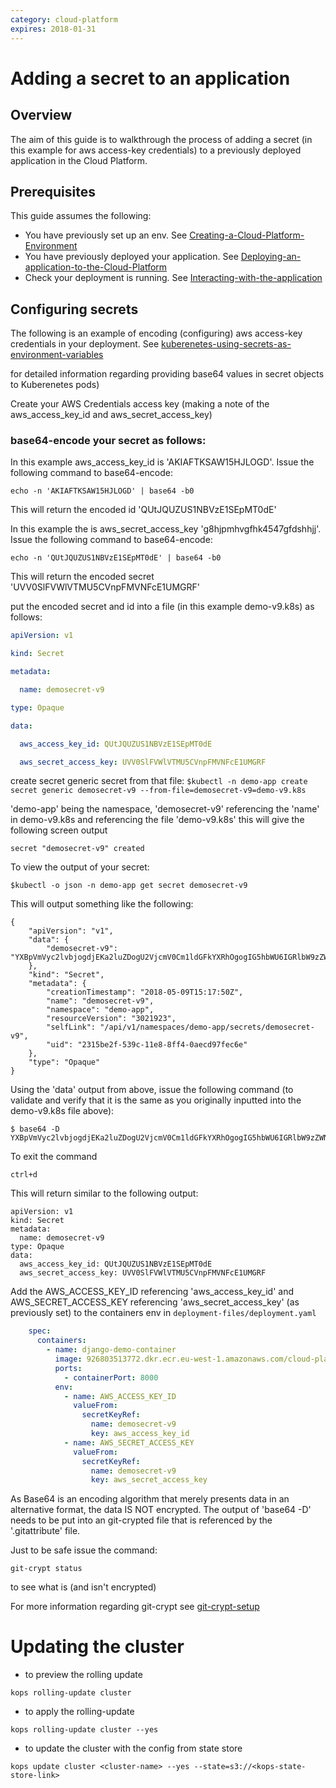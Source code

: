 ```yaml
---
category: cloud-platform
expires: 2018-01-31
---
```

# Adding a secret to an application

## Overview

The aim of this guide is to walkthrough the process of adding a secret (in this example for aws access-key credentials) to a previously deployed application in the Cloud Platform.

## Prerequisites

This guide assumes the following:

* You have previously set up an env. See [Creating-a-Cloud-Platform-Environment](https://github.com/ministryofjustice/cloud-platform-user-docs/blob/master/cloud-platform/env-create.md/#using-secrets-as-environment-variables/#creating-a-cloud-platform-environment)
* You have previously deployed your application. See [Deploying-an-application-to-the-Cloud-Platform](https://github.com/ministryofjustice/cloud-platform-user-docs/blob/master/cloud-platform/app-deploy.md/#deploying-an-application-to-the-cloud-platform)
* Check your deployment is running. See [Interacting-with-the-application](https://github.com/ministryofjustice/cloud-platform-user-docs/blob/master/cloud-platform/app-deploy.md/#interacting-with-the-application)

## Configuring secrets

The following is an example of encoding (configuring) aws access-key credentials in your deployment.
See [kuberenetes-using-secrets-as-environment-variables](https://kubernetes.io/docs/concepts/configuration/secret/#using-secrets-as-environment-variables)

for detailed information regarding providing base64 values in secret objects to Kuberenetes pods)

Create your AWS Credentials access key (making a note of the aws_access_key_id and aws_secret_access_key)

### base64-encode your secret as follows:

In this example  aws_access_key_id is 'AKIAFTKSAW15HJLOGD'. Issue the following command to base64-encode:

```
echo -n 'AKIAFTKSAW15HJLOGD' | base64 -b0
```

This will return the encoded id 'QUtJQUZUS1NBVzE1SEpMT0dE'

In this example the is aws_secret_access_key 'g8hjpmhvgfhk4547gfdshhjj'. Issue the following command to base64-encode:

```
echo -n 'QUtJQUZUS1NBVzE1SEpMT0dE' | base64 -b0
```

This will return the encoded secret 'UVV0SlFVWlVTMU5CVnpFMVNFcE1UMGRF' 

 

put the encoded secret and id into a file (in this example demo-v9.k8s) as follows:

```Yaml
apiVersion: v1

kind: Secret

metadata:

  name: demosecret-v9

type: Opaque

data:

  aws_access_key_id: QUtJQUZUS1NBVzE1SEpMT0dE

  aws_secret_access_key: UVV0SlFVWlVTMU5CVnpFMVNFcE1UMGRF
```

create secret generic secret from that file:
```$kubectl -n demo-app create secret generic demosecret-v9 --from-file=demosecret-v9=demo-v9.k8s```

'demo-app' being the namespace, 'demosecret-v9' referencing the 'name' in demo-v9.k8s and referencing the file 'demo-v9.k8s'
this will give the following screen output


```
secret "demosecret-v9" created
```
To view the output of your secret:

```
$kubectl -o json -n demo-app get secret demosecret-v9
```

This will output something like the following:

```
{
    "apiVersion": "v1",
    "data": {
        "demosecret-v9": "YXBpVmVyc2lvbjogdjEKa2luZDogU2VjcmV0Cm1ldGFkYXRhOgogIG5hbWU6IGRlbW9zZWNyZXQtdjkKdHlwZTogT3BhcXVlCmRhdGE6CiAgdGhla2V5OiBBS0lBRlRLU0FXMTVISkxPR0QKICB0aGVzZWNyZXQ6IGc4aGpwbWh2Z2ZoazQ1NDdnZmRzaGhqago="
    },
    "kind": "Secret",
    "metadata": {
        "creationTimestamp": "2018-05-09T15:17:50Z",
        "name": "demosecret-v9",
        "namespace": "demo-app",
        "resourceVersion": "3021923",
        "selfLink": "/api/v1/namespaces/demo-app/secrets/demosecret-v9",
        "uid": "2315be2f-539c-11e8-8ff4-0aecd97fec6e"
    },
    "type": "Opaque"
}
```
Using the 'data' output from above, issue the following command (to validate and verify that it is the same as you originally inputted into the demo-v9.k8s file above):

```
$ base64 -D
YXBpVmVyc2lvbjogdjEKa2luZDogU2VjcmV0Cm1ldGFkYXRhOgogIG5hbWU6IGRlbW9zZWNyZXQtdjkKdHlwZTogT3BhcXVlCmRhdGE6CiAgdGhla2V5OiBBS0lBRlRLU0FXMTVISkxPR0QKICB0aGVzZWNyZXQ6IGc4aGpwbWh2Z2ZoazQ1NDdnZmRzaGhqago=
```
To exit the command 

```
ctrl+d 
```

This will return similar to the following output:

```
apiVersion: v1
kind: Secret
metadata:
  name: demosecret-v9
type: Opaque
data:
  aws_access_key_id: QUtJQUZUS1NBVzE1SEpMT0dE
  aws_secret_access_key: UVV0SlFVWlVTMU5CVnpFMVNFcE1UMGRF
```
Add the AWS_ACCESS_KEY_ID referencing 'aws_access_key_id' and AWS_SECRET_ACCESS_KEY referencing 'aws_secret_access_key' (as previously set) to the containers env in `deployment-files/deployment.yaml`

```Yaml
    spec:
      containers:
        - name: django-demo-container
          image: 926803513772.dkr.ecr.eu-west-1.amazonaws.com/cloud-platform-reference-app:django
          ports:
            - containerPort: 8000
          env:
            - name: AWS_ACCESS_KEY_ID
              valueFrom:
                secretKeyRef:
                  name: demosecret-v9
                  key: aws_access_key_id
            - name: AWS_SECRET_ACCESS_KEY
              valueFrom:
                secretKeyRef:
                  name: demosecret-v9
                  key: aws_secret_access_key
```

As Base64 is an encoding algorithm that merely presents data in an alternative format, the data IS NOT encrypted. The output of 'base64 -D'
needs to be put into an git-crypted file that is referenced by the '.gitattribute' file.

Just to be safe issue the command:

```
git-crypt status
```

to see what is (and isn't encrypted)

For more information regarding git-crypt see [git-crypt-setup](https://github.com/ministryofjustice/cloud-platform-user-docs/blob/076be35f6f1826f4250b76317b6535734a2c095e/getting-started/git-crypt-setup.md)

# Updating the cluster

* to preview the rolling update

```
kops rolling-update cluster
```

* to apply the rolling-update

```
kops rolling-update cluster --yes
```
* to update the cluster with the config from state store

```
kops update cluster <cluster-name> --yes --state=s3://<kops-state-store-link>
```
